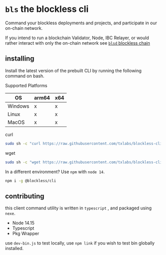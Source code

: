 # `bls` the blockless cli

Command your blockless deployments and projects, and participate in our on-chain network.

If you intend to run a blockchain Validator, Node, IBC Relayer, or would rather interact with only the on-chain network see [`blsd` blockless chain](https://github.com/txlabs/blockless-chain/)

## installing

Install the latest version of the prebuilt CLI by running the following command on bash.

Supported Platforms

| OS      | arm64 | x64 |
| ------- | ----- | --- |
| Windows | x     | x   |
| Linux   | x     | x   |
| MacOS   | x     | x   |

curl

```bash
sudo sh -c "curl https://raw.githubusercontent.com/txlabs/blockless-cli/main/download.sh | bash"
```

wget

```bash
sudo sh -c "wget https://raw.githubusercontent.com/txlabs/blockless-cli/main/download.sh -v -O download.sh; chmod +x download.sh; ./download.sh; rm -rf download.sh"
```

In a different environment? Use `npm` with `node 14`.

```bash
npm i -g @blockless/cli
```

## contributing

this client command utility is written in `typescript` , and packaged using `nexe`.

- Node 14.15
- Typescript
- Pkg Wrapper

use `dev-bin.js` to test locally, use `npm link` if you wish to test bin globally installed.
